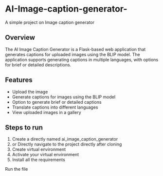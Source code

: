 # AI-Image-caption-generator-
A simple project on Image caption generator

## Overview
The AI Image Caption Generator is a Flask-based web application that generates captions for uploaded images using the BLIP model. 
The application supports generating captions in multiple languages, with options for brief or detailed descriptions.

## Features
- Upload the image
- Generate captions for images using the BLIP model
- Option to generate brief or detailed captions
- Translate captions into different languages
- View uploaded images in a gallery

## Steps to run
1. Create a directly named ai_image_caption_generator
2. or Directly navigate to the project directly after cloning
3. Create virtual environment
4. Activate your virtual environment
5. Install all the requirements

Run the file


